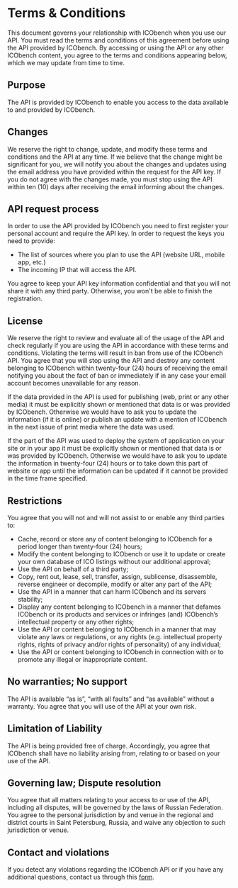 # Terms & Conditions

This document governs your relationship with ICObench when you use our API. You must read the terms and conditions of this agreement before using the API provided by ICObench. By accessing or using the API or any other ICObench content, you agree to the terms and conditions appearing below, which we may update from time to time.

## Purpose
The API is provided by ICObench to enable you access to the data available to and provided by ICObench.

## Changes
We reserve the right to change, update, and modify these terms and conditions and the API at any time. If we believe that the change might be significant for you, we will notify you about the changes and updates using the email address you have provided within the request for the API key. If you do not agree with the changes made, you must stop using the API within ten (10) days after receiving the email informing about the changes.

## API request process
In order to use the API provided by ICObench you need to first register your personal account and require the API key. In order to request the keys you need to provide:
- The list of sources where you plan to use the API (website URL, mobile app, etc.)
- The incoming IP that will access the API.

You agree to keep your API key information confidential and that you will not share it with any third party. Otherwise, you won't be able to finish the registration.

## License
We reserve the right to review and evaluate all of the usage of the API and check regularly if you are using the API in accordance with these terms and conditions. Violating the terms will result in ban from use of the ICObench API. You agree that you will stop using the API and destroy any content belonging to ICObench within twenty-four (24) hours of receiving the email notifying you about the fact of ban or immediately if in any case your email account becomes unavailable for any reason.

If the data provided in the API is used for publishing (web, print or any other media) it must be explicitly shown or mentioned that data is or was provided by ICObench. Otherwise we would have to ask you to update the information (if it is online) or publish an update with a mention of ICObench in the next issue of print media where the data was used.

If the part of the API was used to deploy the system of application on your site or in your app it must be explicitly shown or mentioned that data is or was provided by ICObench. Otherwise we would have to ask you to update the information in twenty-four (24) hours or to take down this part of website or app until the information can be updated if it cannot be provided in the time frame specified.

## Restrictions
You agree that you will not and will not assist to or enable any third parties to:
- Cache, record or store any of content belonging to ICObench for a period longer than twenty-four (24) hours;
- Modify the content belonging to ICObench or use it to update or create your own database of ICO listings without our additional approval;
- Use the API on behalf of a third party;
- Copy, rent out, lease, sell, transfer, assign, sublicense, disassemble, reverse engineer or decompile, modify or alter any part of the API;
- Use the API in a manner that can harm ICObench and its servers stability;
- Display any content belonging to ICObench in a manner that defames ICObench or its products and services or infringes (and) ICObench’s intellectual property or any other rights;
- Use the API or content belonging to ICObench in a manner that may violate any laws or regulations, or any rights (e.g. intellectual property rights, rights of privacy and/or rights of personality) of any individual;
- Use the API or content belonging to ICObench in connection with or to promote any illegal or inappropriate content.

## No warranties; No support
The API is available “as is”, “with all faults” and “as available” without a warranty. You agree that you will use of the API at your own risk.

## Limitation of Liability
The API is being provided free of charge. Accordingly, you agree that ICObench shall have no liability arising from, relating to or based on your use of the API.

## Governing law; Dispute resolution
You agree that all matters relating to your access to or use of the API, including all disputes, will be governed by the laws of Russian Federation. You agree to the personal jurisdiction by and venue in the regional and district courts in Saint Petersburg, Russia, and waive any objection to such jurisdiction or venue.

## Contact and violations
If you detect any violations regarding the ICObench API or if you have any additional questions, contact us through this [form](https://icobench.com/contact).